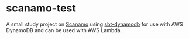 # scanamo-test
A small study project on [Scanamo](https://guardian.github.io/scanamo/) using [sbt-dynamodb](https://github.com/localytics/sbt-dynamodb)
for use with AWS DynamoDB and can be used with AWS Lambda.